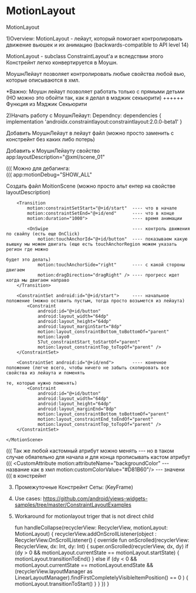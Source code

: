 # MotionLayout
MotionLayout

1)Overview:
MotionLayout - лейаут, который помогает контролировать движение вьюшек и их анимацию
(backwards-compatible to API level 14)

MotionLayout - subclass ConstraintLayout'a и вследствии этого Констрейнт легко конвертируется в Моушн.

МоушнЛейаут позволяет контролировать любые свойства любой вью, которые описываются в хмл.		

*Важно: Моушн лейаут позволяет работать только с прямыми детьми (НО можно это обойти так, как я делал в мэджик секьюрити) ++++++ Функция из Мэджик Секьюрити


2)Начать работу с МоушнЛейаут:
Dependncy:
	dependencies {
	    implementation 'androidx.constraintlayout:constraintlayout:2.0.0-beta1'
	}

Добавить МоушнЛейаут в лейаут файл (можно просто заменить с констрейнт без каких либо потерь)

Добавить к МоушнЛейауту свойство
	app:layoutDescription="@xml/scene_01"

(((		Можно для дебагинга:	
(((    		app:motionDebug="SHOW_ALL"

Создать файл MoitionScene (можно просто альт ентер на свойстве layoutDescription)
	<?xml version="1.0" encoding="utf-8"?>
	<MotionScene xmlns:android="http://schemas.android.com/apk/res/android"
	    xmlns:motion="http://schemas.android.com/apk/res-auto">

	    <Transition
	        motion:constraintSetStart="@+id/start"  ---- что в начале 
	        motion:constraintSetEnd="@+id/end"		---- что в конце
	        motion:duration="1000">					---- время анимации
	        
	        <OnSwipe								---- контроль движения по свайпу (есть еще OnClick)
	            motion:touchAnchorId="@+id/button"	---- показываем какую вьюшку мы можем двигать (еще есть touchAnchorRegion можем указать регион где можно
	            																					будет это делать)
 	            motion:touchAnchorSide="right"		---- с какой стороны двигаем 
	            motion:dragDirection="dragRight" />	---- прогресс идет когда мы двигаем направо
	    </Transition>

	    <ConstraintSet android:id="@+id/start">		---- начальное положение (можно оставить пустым, тогда просто возьмется из лейаута)
	        <Constraint
	            android:id="@+id/button"
	            android:layout_width="64dp"
	            android:layout_height="64dp"
	            android:layout_marginStart="8dp"
	            motion:layout_constraintBottom_toBottomOf="parent"
	            motion:layo0
	            57ut_constraintStart_toStartOf="parent"
	            motion:layout_constraintTop_toTopOf="parent" />
	    </ConstraintSet>

	    <ConstraintSet android:id="@+id/end">		---- конечное положение (легче всего, чтобы ничего не забыть скопировать все свойства из лейаута и поменять 
	    																		те, которые нужно поменять)
	        <Constraint
	            android:id="@+id/button"
	            android:layout_width="64dp"
	            android:layout_height="64dp"
	            android:layout_marginEnd="8dp"
	            motion:layout_constraintBottom_toBottomOf="parent"
	            motion:layout_constraintEnd_toEndOf="parent"
	            motion:layout_constraintTop_toTopOf="parent" />
	    </ConstraintSet>

	</MotionScene>
	    

((( Так же любой кастомный атрибут можно менять 	--- но в таком случае обяательно для начала и для конца прописывать кастом атрибут
((( <CustomAttribute
        motion:attributeName="backgroundColor"		--- название как в хмл
        motion:customColorValue="#D81B60"/>			--- значени
((( в констрейнт



3) Промежуточные Констрейнт Сеты: (KeyFrame)


4) Use cases:
https://github.com/android/views-widgets-samples/tree/master/ConstraintLayoutExamples



5) Workaround for motionlayout triger that is not direct child

   fun handleCollapse(recyclerView: RecyclerView, motionLayout: MotionLayout) {
        recyclerView.addOnScrollListener(object : RecyclerView.OnScrollListener() {
            override fun onScrolled(recyclerView: RecyclerView, dx: Int, dy: Int) {
                super.onScrolled(recyclerView, dx, dy)
                if (dy > 0 && motionLayout.currentState == motionLayout.startState) {
                    motionLayout.transitionToEnd()
                } else if (dy < 0 && motionLayout.currentState == motionLayout.endState
                    && (recyclerView.layoutManager as LinearLayoutManager).findFirstCompletelyVisibleItemPosition() == 0
                ) {
                    motionLayout.transitionToStart()
                }
            }
        })
    }
